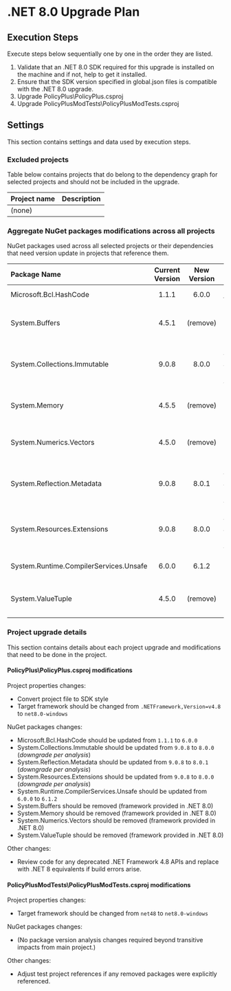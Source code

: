 # .NET 8.0 Upgrade Plan

## Execution Steps

Execute steps below sequentially one by one in the order they are listed.

1. Validate that an .NET 8.0 SDK required for this upgrade is installed on the machine and if not, help to get it installed.
2. Ensure that the SDK version specified in global.json files is compatible with the .NET 8.0 upgrade.
3. Upgrade PolicyPlus\PolicyPlus.csproj
4. Upgrade PolicyPlusModTests\PolicyPlusModTests.csproj

## Settings

This section contains settings and data used by execution steps.

### Excluded projects

Table below contains projects that do belong to the dependency graph for selected projects and should not be included in the upgrade.

| Project name                                   | Description                 |
|:-----------------------------------------------|:---------------------------:|
| (none)                                         |                             |

### Aggregate NuGet packages modifications across all projects

NuGet packages used across all selected projects or their dependencies that need version update in projects that reference them.

| Package Name                          | Current Version | New Version | Description                                            |
|:--------------------------------------|:---------------:|:-----------:|:-------------------------------------------------------|
| Microsoft.Bcl.HashCode                | 1.1.1           | 6.0.0       | Recommended for .NET 8.0                               |
| System.Buffers                        | 4.5.1           | (remove)    | Functionality now provided by the .NET 8.0 framework   |
| System.Collections.Immutable          | 9.0.8           | 8.0.0       | Recommended version per analysis (downgrade accepted)  |
| System.Memory                         | 4.5.5           | (remove)    | Functionality now provided by the .NET 8.0 framework   |
| System.Numerics.Vectors               | 4.5.0           | (remove)    | Functionality now provided by the .NET 8.0 framework   |
| System.Reflection.Metadata            | 9.0.8           | 8.0.1       | Recommended version per analysis (downgrade accepted)  |
| System.Resources.Extensions           | 9.0.8           | 8.0.0       | Recommended version per analysis (downgrade accepted)  |
| System.Runtime.CompilerServices.Unsafe| 6.0.0           | 6.1.2       | Recommended update for .NET 8.0                        |
| System.ValueTuple                     | 4.5.0           | (remove)    | Functionality now provided by the .NET 8.0 framework   |

### Project upgrade details
This section contains details about each project upgrade and modifications that need to be done in the project.

#### PolicyPlus\PolicyPlus.csproj modifications

Project properties changes:
  - Convert project file to SDK style
  - Target framework should be changed from `.NETFramework,Version=v4.8` to `net8.0-windows`

NuGet packages changes:
  - Microsoft.Bcl.HashCode should be updated from `1.1.1` to `6.0.0`
  - System.Collections.Immutable should be updated from `9.0.8` to `8.0.0` (*downgrade per analysis*)
  - System.Reflection.Metadata should be updated from `9.0.8` to `8.0.1` (*downgrade per analysis*)
  - System.Resources.Extensions should be updated from `9.0.8` to `8.0.0` (*downgrade per analysis*)
  - System.Runtime.CompilerServices.Unsafe should be updated from `6.0.0` to `6.1.2`
  - System.Buffers should be removed (framework provided in .NET 8.0)
  - System.Memory should be removed (framework provided in .NET 8.0)
  - System.Numerics.Vectors should be removed (framework provided in .NET 8.0)
  - System.ValueTuple should be removed (framework provided in .NET 8.0)

Other changes:
  - Review code for any deprecated .NET Framework 4.8 APIs and replace with .NET 8 equivalents if build errors arise.

#### PolicyPlusModTests\PolicyPlusModTests.csproj modifications

Project properties changes:
  - Target framework should be changed from `net48` to `net8.0-windows`

NuGet packages changes:
  - (No package version analysis changes required beyond transitive impacts from main project.)

Other changes:
  - Adjust test project references if any removed packages were explicitly referenced.
